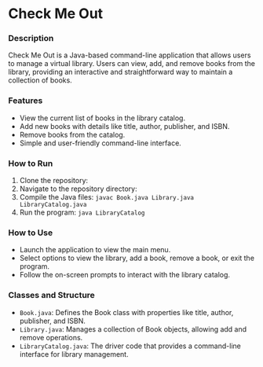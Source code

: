 # Check Me Out

### Description

Check Me Out is a Java-based command-line application that allows users to manage a virtual library. Users can view, add, and remove books from the library, providing an interactive and straightforward way to maintain a collection of books.

### Features

- View the current list of books in the library catalog.
- Add new books with details like title, author, publisher, and ISBN.
- Remove books from the catalog.
- Simple and user-friendly command-line interface.

### How to Run

1. Clone the repository:
2. Navigate to the repository directory:
3. Compile the Java files: `javac Book.java Library.java LibraryCatalog.java`
4. Run the program: `java LibraryCatalog`

### How to Use

- Launch the application to view the main menu.
- Select options to view the library, add a book, remove a book, or exit the program.
- Follow the on-screen prompts to interact with the library catalog.

### Classes and Structure

- `Book.java`: Defines the Book class with properties like title, author, publisher, and ISBN.
- `Library.java`: Manages a collection of Book objects, allowing add and remove operations.
- `LibraryCatalog.java`: The driver code that provides a command-line interface for library management.
